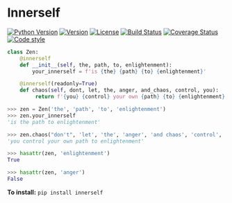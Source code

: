 # Innerself

[![Python Version](https://img.shields.io/badge/python-3.6%20%7C%203.7%20%7C%203.8%20%7C%203.9%20%7C%20PyPy-blue)](https://img.shields.io/badge/python-3.6%20%7C%203.7%20%7C%203.8%20%7C%203.9%20%7C%20PyPy-blue)
[![Version](https://img.shields.io/pypi/v/innerself.svg)](https://pypi.org/project/innerself/)
[![License](https://img.shields.io/badge/License-BSD%203--Clause-blue.svg)](https://github.com/eriknw/innerself/blob/master/LICENSE)
[![Build Status](https://travis-ci.org/eriknw/innerself.svg?branch=master)](https://travis-ci.org/eriknw/innerself)
[![Coverage Status](https://coveralls.io/repos/eriknw/innerself/badge.svg?branch=master)](https://coveralls.io/r/eriknw/innerself)
[![Code style](https://img.shields.io/badge/code%20style-black-000000.svg)](https://github.com/psf/black)

```python
class Zen:
    @innerself
    def __init__(self, the, path, to, enlightenment):
        your_innerself = f'is {the} {path} {to} {enlightenment}'

    @innerself(readonly=True)
    def chaos(self, dont, let, the, anger, and_chaos, control, you):
         return f'{you} {control} your own {path} {to} {enlightenment}'

>>> zen = Zen('the', 'path', 'to', 'enlightenment')
>>> zen.your_innerself
'is the path to enlightenment'

>>> zen.chaos("don't", 'let', 'the', 'anger', 'and chaos', 'control', 'you')
'you control your own path to enlightenment'

>>> hasattr(zen, 'enlightenment')
True

>>> hasattr(zen, 'anger')
False
```
**To install:** `pip install innerself`